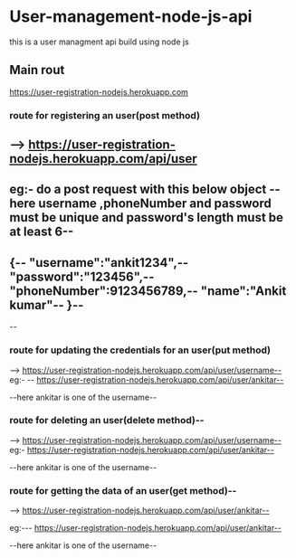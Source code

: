 # User-management-node-js-api
this is a user managment api build using  node js
## Main rout
https://user-registration-nodejs.herokuapp.com

### route for registering an user(post method)
-->  https://user-registration-nodejs.herokuapp.com/api/user
--
eg:-
do a post request with this below object
--here username ,phoneNumber and password must be unique and password's length must be at least 6--
--
{--
  "username":"ankit1234",--
  "password":"123456",--
  "phoneNumber":9123456789,--
  "name":"Ankit kumar"--
}--
--
--
### route for updating the credentials for  an user(put method)
-->  https://user-registration-nodejs.herokuapp.com/api/user/username--
eg:- --
https://user-registration-nodejs.herokuapp.com/api/user/ankitar--

--here ankitar is one of the username--


### route for deleting an user(delete method)--
-->  https://user-registration-nodejs.herokuapp.com/api/user/username--
eg:-
https://user-registration-nodejs.herokuapp.com/api/user/ankitar--

--here ankitar is one of the username--


### route for getting the data of  an user(get method)--
-->  https://user-registration-nodejs.herokuapp.com/api/user/ankitar--

eg:---
https://user-registration-nodejs.herokuapp.com/api/user/ankitar--

--here ankitar is one of the username--

